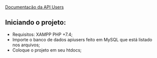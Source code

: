 <a target="_blank" href="https://joao-queiroz.gitbook.io/apiusers">Documentação da API Users</a>

## Iniciando o projeto:
- Requisitos: XAMPP PHP +7.4; 
- Importe o banco de dados apiusers feito em MySQL que está listado nos arquivos;
- Coloque o projeto em seu htdocs;
